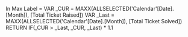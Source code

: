 In Max Label = 
VAR _CUR = MAXX(ALLSELECTED('Calendar'[Date].[Month]), [Total Ticket Raised])
VAR _Last = MAXX(ALLSELECTED('Calendar'[Date].[Month]), [Total Ticket Solved])
RETURN
IF(_CUR > _Last, _CUR, _Last) * 1.1
